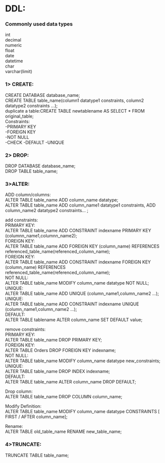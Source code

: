 # DDL:  
### Commonly used data types  
int  
decimal  
numeric  
float  
date  
datetime  
char  
varchar(limit)  

### 1>	CREATE:  
CREATE DATABASE database_name;  
CREATE TABLE table_name(column1 datatype1 constraints, column2 datatype2 constraints ...);  
duplicate a table:CREATE TABLE newtablename AS SELECT * FROM original_table;  
Constraints:  
-PRIMARY KEY  
-FOREIGN KEY  
-NOT NULL  
-CHECK
-DEFAULT
-UNIQUE

### 2> DROP:  
DROP DATABASE database_name;  
DROP TABLE table_name;  

### 3>ALTER:  
ADD column/columns:  
ALTER TABLE table_name ADD column_name datatype;  
ALTER TABLE table_name ADD column_name1 datatype1 constraints, ADD column_name2 datatype2 constraints... ;  

add constraints:  
PRIMARY KEY:  
ALTER TABLE table_name ADD CONSTRAINT indexname PRIMARY KEY (columnn_name1,columnn_name2);    
FOREIGN KEY:  
ALTER TABLE table_name ADD FOREIGN KEY (column_name) REFERENCES referenced_table_name(referenced_column_name);    
FOREIGN KEY:  
ALTER TABLE table_name ADD CONSTRAINT indexname FOREIGN KEY (column_name) REFERENCES referenced_table_name(referenced_column_name);    
NOT NULL:  
ALTER TABLE table_name MODIFY column_name datatype NOT NULL;  
UNIQUE:  
ALTER TABLE table_name ADD UNIQUE (column_name1,column_name2 ...);  
UNIQUE:  
ALTER TABLE table_name ADD CONSTRAINT indexname UNIQUE (column_name1,column_name2 ...);  
DEFAULT:  
ALTER TABLE tablename ALTER column_name SET DEFAULT value;  

remove constraints:  
PRIMARY KEY:  
ALTER TABLE table_name DROP PRIMARY KEY;  
FOREIGN KEY:  
ALTER TABLE Orders DROP FOREIGN KEY indexname;  
NOT NULL:  
ALTER TABLE table_name MODIFY column_name datatype new_constraints;
UNIQUE:  
ALTER TABLE table_name DROP INDEX indexname;  
DEFAULT:  
ALTER TABLE table_name ALTER column_name DROP DEFAULT;  

Drop column:  
ALTER TABLE table_name DROP COLUMN column_name;  

Modify Definition:   
ALTER TABLE table_name MODIFY column_name datatype CONSTRAINTS [ FIRST / AFTER column_name];  

Rename:  
ALTER TABLE old_table_name RENAME new_table_name;
### 4>TRUNCATE:  
TRUNCATE TABLE table_name;  
